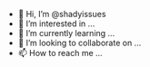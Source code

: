 - 👋 Hi, I’m @shadyissues
- 👀 I’m interested in ...
- 🌱 I’m currently learning ...
- 💞️ I’m looking to collaborate on ...
- 📫 How to reach me ...

<!---
shadyissues/shadyissues is a ✨ special ✨ repository because its `README.md` (this file) appears on your GitHub profile.
You can click the Preview link to take a look at your changes.
--->

